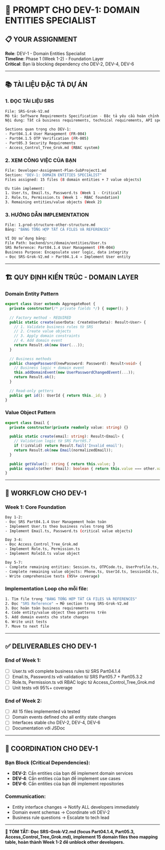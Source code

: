 # 🤖 PROMPT CHO DEV-1: DOMAIN ENTITIES SPECIALIST

## 📋 **YOUR ASSIGNMENT**

**Role**: DEV-1 - Domain Entities Specialist  
**Timeline**: Phase 1 (Week 1-2) - Foundation Layer  
**Critical**: Bạn là blocking dependency cho DEV-2, DEV-4, DEV-6

---

## 📚 **TÀI LIỆU ĐẶC TẢ DỰ ÁN**

### **1. ĐỌC TÀI LIỆU SRS**
```bash
File: SRS-Grok-V2.md
Mô tả: Software Requirements Specification - Đặc tả yêu cầu hoàn chỉnh
Nội dung: Tất cả business requirements, technical requirements, API specs

Sections quan trọng cho DEV-1:
- Part04.1.4 User Management (FR-004)
- Part04.1.5 OTP Verification (FR-005)  
- Part05.3 Security Requirements
- Access_Control_Tree_Grok.md (RBAC system)
```

### **2. XEM CÔNG VIỆC CỦA BẠN**
```bash
File: Developer-Assignment-Plan-SubProject1.md
Section: "DEV-1: DOMAIN ENTITIES SPECIALIST"
Files assigned: 15 files (8 domain entities + 7 value objects)

Ưu tiên implement:
1. User.ts, Email.ts, Password.ts (Week 1 - Critical)
2. Role.ts, Permission.ts (Week 1 - RBAC foundation)  
3. Remaining entities/value objects (Week 2)
```

### **3. HƯỚNG DẪN IMPLEMENTATION**
```bash
File: 1.prod-structure-other-structure.md
Bảng: "BẢNG TỔNG HỢP TẤT CẢ FILES VÀ REFERENCES"

VÍ DỤ sử dụng bảng:
File Path: backend/src/domain/entities/User.ts
SRS Reference: Part04.1.4 User Management (FR-004)
Business Purpose: Encapsulate user logic, data integrity
→ Đọc SRS-Grok-V2.md > Part04.1.4 → Implement User entity
```

---

## 🏗️ **QUY ĐỊNH KIẾN TRÚC - DOMAIN LAYER**

### **Domain Entity Pattern**
```typescript
export class User extends AggregateRoot {
  private constructor(/* private fields */) { super(); }
  
  // Factory method - REQUIRED
  public static create(userData: CreateUserData): Result<User> {
    // 1. Validate business rules từ SRS
    // 2. Create value objects
    // 3. Apply domain constraints  
    // 4. Add domain event
    return Result.ok(new User(...));
  }
  
  // Business methods
  public changePassword(newPassword: Password): Result<void> {
    // Business logic + domain event
    this.addDomainEvent(new UserPasswordChangedEvent(...));
    return Result.ok();
  }
  
  // Read-only getters
  public get id(): UserId { return this._id; }
}
```

### **Value Object Pattern**  
```typescript
export class Email {
  private constructor(private readonly value: string) {}
  
  public static create(email: string): Result<Email> {
    // Validation logic từ SRS Part05.7
    if (!isValid) return Result.fail('Invalid email');
    return Result.ok(new Email(normalizedEmail));
  }
  
  public getValue(): string { return this.value; }
  public equals(other: Email): boolean { return this.value === other.value; }
}
```

---

## 🔄 **WORKFLOW CHO DEV-1**

### **Week 1: Core Foundation**
```bash
Day 1-2: 
- Đọc SRS Part04.1.4 User Management hoàn toàn
- Implement User.ts theo business rules trong SRS
- Implement Email.ts, Password.ts (critical value objects)

Day 3-4:
- Đọc Access_Control_Tree_Grok.md  
- Implement Role.ts, Permission.ts
- Implement RoleId.ts value object

Day 5-7:
- Complete remaining entities: Session.ts, OTPCode.ts, UserProfile.ts, LoginAttempt.ts, AuditLog.ts
- Complete remaining value objects: Phone.ts, UserId.ts, SessionId.ts, OTPCode.ts
- Write comprehensive tests (95%+ coverage)
```

### **Implementation Loop cho mỗi file**:
```bash
1. Tìm file trong "BẢNG TỔNG HỢP TẤT CẢ FILES VÀ REFERENCES"
2. Đọc "SRS Reference" → Mở section trong SRS-Grok-V2.md
3. Đọc hoàn toàn business requirements
4. Code entity/value object theo patterns trên
5. Add domain events cho state changes
6. Write unit tests
7. Move to next file
```

---

## ✅ **DELIVERABLES CHO DEV-1**

### **End of Week 1**:
- [ ] User.ts với complete business rules từ SRS Part04.1.4
- [ ] Email.ts, Password.ts với validation từ SRS Part05.7 + Part05.3.2
- [ ] Role.ts, Permission.ts với RBAC logic từ Access_Control_Tree_Grok.md
- [ ] Unit tests với 95%+ coverage

### **End of Week 2**:
- [ ] All 15 files implemented và tested
- [ ] Domain events defined cho all entity state changes  
- [ ] Interfaces stable cho DEV-2, DEV-4, DEV-6
- [ ] Documentation với JSDoc

---

## 💬 **COORDINATION CHO DEV-1**

### **Bạn Block (Critical Dependencies)**:
- **DEV-2**: Cần entities của bạn để implement domain services
- **DEV-4**: Cần entities của bạn để implement use cases
- **DEV-6**: Cần entities của bạn để implement repositories

### **Communication**:
- Entity interface changes → Notify ALL developers immediately
- Domain event schemas → Coordinate với DEV-2
- Business rule questions → Escalate to tech lead

---

**🎯 TÓM TẮT: Đọc SRS-Grok-V2.md (focus Part04.1.4, Part05.3, Access_Control_Tree_Grok.md), implement 15 domain files theo mapping table, hoàn thành Week 1-2 để unblock other developers.**
